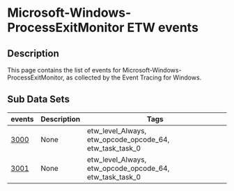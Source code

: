 # Microsoft-Windows-ProcessExitMonitor ETW events

## Description
This page contains the list of events for Microsoft-Windows-ProcessExitMonitor, as collected by the Event Tracing for Windows.

## Sub Data Sets
|events|Description|Tags|
|---|---|---|
|[3000](events/event-3000.md)|None|etw_level_Always, etw_opcode_opcode_64, etw_task_task_0|
|[3001](events/event-3001.md)|None|etw_level_Always, etw_opcode_opcode_64, etw_task_task_0|

